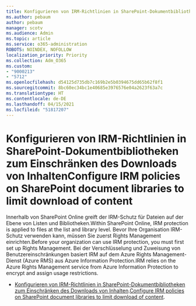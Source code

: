 ```yaml
---
title: Konfigurieren von IRM-Richtlinien in SharePoint-Dokumentbibliotheken zum Einschränken des Downloads von Inhalten
ms.author: pebaum
author: pebaum
manager: scotv
ms.audience: Admin
ms.topic: article
ms.service: o365-administration
ROBOTS: NOINDEX, NOFOLLOW
localization_priority: Priority
ms.collection: Adm_O365
ms.custom:
- "9000213"
- "5712"
ms.openlocfilehash: d54125d735db7c169b2e5b0394675dd65b62f8f1
ms.sourcegitcommit: 8bc60ec34bc1e40685e3976576e04a2623f63a7c
ms.translationtype: HT
ms.contentlocale: de-DE
ms.lasthandoff: 04/15/2021
ms.locfileid: "51817207"
---
```

# <a name="configure-irm-policies-on-sharepoint-document-libraries-to-limit-download-of-content"></a><span data-ttu-id="7931f-102">Konfigurieren von IRM-Richtlinien in SharePoint-Dokumentbibliotheken zum Einschränken des Downloads von Inhalten</span><span class="sxs-lookup"><span data-stu-id="7931f-102">Configure IRM policies on SharePoint document libraries to limit download of content</span></span>

<span data-ttu-id="7931f-103">Innerhalb von SharePoint Online greift der IRM-Schutz für Dateien auf der Ebene von Listen und Bibliotheken.</span><span class="sxs-lookup"><span data-stu-id="7931f-103">Within SharePoint Online, IRM protection is applied to files at the list and library level.</span></span> <span data-ttu-id="7931f-104">Bevor Ihre Organisation IRM-Schutz verwenden kann, müssen Sie zuerst Rights Management einrichten.</span><span class="sxs-lookup"><span data-stu-id="7931f-104">Before your organization can use IRM protection, you must first set up Rights Management.</span></span> <span data-ttu-id="7931f-105">Bei der Verschlüsselung und Zuweisung von Benutzereinschränkungen basiert IRM auf dem Azure Rights Management-Dienst (Azure RMS) aus Azure Information Protection.</span><span class="sxs-lookup"><span data-stu-id="7931f-105">IRM relies on the Azure Rights Management service from Azure Information Protection to encrypt and assign usage restrictions.</span></span>

- <span data-ttu-id="7931f-106">[Konfigurieren von IRM-Richtlinien in SharePoint-Dokumentbibliotheken zum Einschränken des Downloads von Inhalten](https://docs.microsoft.com/microsoft-365/compliance/set-up-irm-in-sp-admin-center).</span><span class="sxs-lookup"><span data-stu-id="7931f-106">[Configure IRM policies on SharePoint document libraries to limit download of content](https://docs.microsoft.com/microsoft-365/compliance/set-up-irm-in-sp-admin-center).</span></span>
